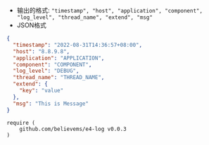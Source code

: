 - 输出的格式: `"timestamp", "host", "application", "component", "log_level", "thread_name", "extend", "msg"`
- JSON格式
```json
{
  "timestamp": "2022-08-31T14:36:57+08:00",
  "host": "8.8.9.8",
  "application": "APPLICATION",
  "component": "COMPONENT",
  "log_level": "DEBUG",
  "thread_name": "THREAD_NAME",
  "extend": {
    "key": "value"
  },
  "msg": "This is Message"
}
```
```
require (
	github.com/believems/e4-log v0.0.3
)
```